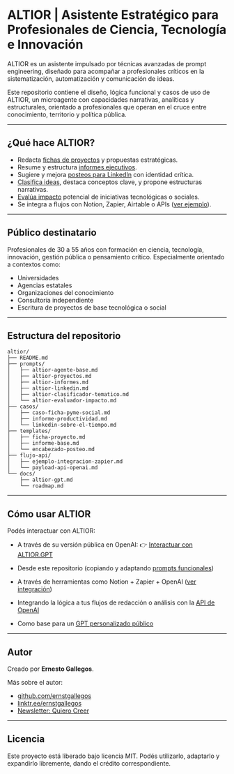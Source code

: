 # ALTIOR | Asistente Estratégico para Profesionales de Ciencia, Tecnología e Innovación

ALTIOR es un asistente impulsado por técnicas avanzadas de prompt engineering, diseñado para acompañar a profesionales críticos en la sistematización, automatización y comunicación de ideas.

Este repositorio contiene el diseño, lógica funcional y casos de uso de ALTIOR, un microagente con capacidades narrativas, analíticas y estructurales, orientado a profesionales que operan en el cruce entre conocimiento, territorio y política pública.

---

## ¿Qué hace ALTIOR?

- Redacta [fichas de proyectos](./prompts/altior-proyectos.md) y propuestas estratégicas.
- Resume y estructura [informes ejecutivos](./prompts/altior-informes.md).
- Sugiere y mejora [posteos para LinkedIn](./prompts/altior-linkedin.md) con identidad crítica.
- [Clasifica ideas](./prompts/altior-clasificador-tematico.md), destaca conceptos clave, y propone estructuras narrativas.
- [Evalúa impacto](./prompts/altior-evaluador-impacto.md) potencial de iniciativas tecnológicas o sociales.
- Se integra a flujos con Notion, Zapier, Airtable o APIs ([ver ejemplo](./flujo-api/ejemplo-integracion-zapier.md)).

---

## Público destinatario

Profesionales de 30 a 55 años con formación en ciencia, tecnología, innovación, gestión pública o pensamiento crítico. Especialmente orientado a contextos como:

- Universidades
- Agencias estatales
- Organizaciones del conocimiento
- Consultoría independiente
- Escritura de proyectos de base tecnológica o social

---

## Estructura del repositorio

```
altior/
├── README.md
├── prompts/
│   ├── altior-agente-base.md
│   ├── altior-proyectos.md
│   ├── altior-informes.md
│   ├── altior-linkedin.md
│   ├── altior-clasificador-tematico.md
│   └── altior-evaluador-impacto.md
├── casos/
│   ├── caso-ficha-pyme-social.md
│   ├── informe-productividad.md
│   └── linkedin-sobre-el-tiempo.md
├── templates/
│   ├── ficha-proyecto.md
│   ├── informe-base.md
│   └── encabezado-posteo.md
├── flujo-api/
│   ├── ejemplo-integracion-zapier.md
│   └── payload-api-openai.md
└── docs/
    ├── altior-gpt.md
    └── roadmap.md
```

---

## Cómo usar ALTIOR

Podés interactuar con ALTIOR:

- A través de su versión pública en OpenAI: 👉 [Interactuar con ALTIOR.GPT](https://chatgpt.com/g/g-682cad9af29c8191be7c69ccb8fa5d57-altior)

- Desde este repositorio (copiando y adaptando [prompts funcionales](./prompts/altior-agente-base.md))
- A través de herramientas como Notion + Zapier + OpenAI ([ver integración](./flujo-api/ejemplo-integracion-zapier.md))
- Integrando la lógica a tus flujos de redacción o análisis con la [API de OpenAI](./flujo-api/payload-api-openai.md)
- Como base para un [GPT personalizado público](./docs/altior-gpt.md)

---

## Autor

Creado por **Ernesto Gallegos**.

Más sobre el autor:
- [github.com/ernstgallegos](https://github.com/ernstgallegos)
- [linktr.ee/ernstgallegos](https://linktr.ee/ernstgallegos)
- [Newsletter: Quiero Creer](https://quierocreer.substack.com)

---

## Licencia

Este proyecto está liberado bajo licencia MIT. Podés utilizarlo, adaptarlo y expandirlo libremente, dando el crédito correspondiente.
